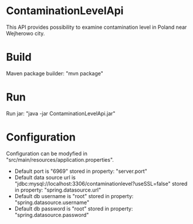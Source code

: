 # ContaminationLevelApi
This API provides possibility to examine contamination level in Poland near Wejherowo city.

# Build

Maven package builder: "mvn package"

# Run

Run jar: "java -jar ContaminationLevelApi.jar"

# Configuration

Configuration can be modyfied in "src/main/resources/application.properties".

 - Default port is "6969" stored in property: "server.port"
 - Default data source url is "jdbc:mysql://localhost:3306/contaminationlevel?useSSL=false" stored in property: "spring.datasource.url"
 - Default db username is "root" stored in property: "spring.datasource.username"
 - Default db password is "root" stored in property: "spring.datasource.password"

